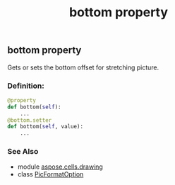 ﻿---
title: bottom property
second_title: Aspose.Cells for Python via .NET API References
description: 
type: docs
weight: 30
url: /aspose.cells.drawing/picformatoption/bottom/
is_root: false
---

## bottom property


Gets or sets the bottom offset for stretching picture.
### Definition:
```python
@property
def bottom(self):
    ...
@bottom.setter
def bottom(self, value):
    ...
```

### See Also
* module [aspose.cells.drawing](../../)
* class [PicFormatOption](/cells/python-net/aspose.cells.drawing/picformatoption)
